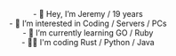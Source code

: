 <div align="center">
- 👋 Hey, I’m Jeremy / 19 years
</div>
<div align="center">
- 👀 I’m interested in Coding / Servers / PCs
</div>
<div align="center">
- 🌱 I’m currently learning GO / Ruby
</div>
<div align="center">
- 👨‍💻 I'm coding Rust / Python / Java
</div>
